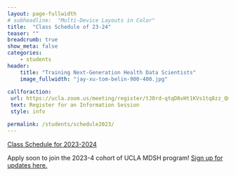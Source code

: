 ```yaml
---
layout: page-fullwidth
# subheadline:  "Multi-Device Layouts in Color"
title:  "Class Schedule of 23-24"
teaser: ""
breadcrumb: true
show_meta: false
categories:
    - students
header:
    title: "Training Next-Generation Health Data Scientists"
    image_fullwidth: "jay-xu-tom-belin-900-400.jpg"
    
callforaction:
 url: https://ucla.zoom.us/meeting/register/tJ0rd-qtqD8vHt1KVs1tq8zz_QmqnzW1xxy_
 text: Register for an Information Session
 style: info

permalink: /students/schedule2023/
---
```


<a href="https://ucla-mdsh.github.io/docs/CourseSchedule_2023_2024.pdf">Class Schedule for 2023-2024 </a>

Apply soon to join the 2023-4 cohort of UCLA MDSH program!
[Sign up for updates here.](https://uclahs.az1.qualtrics.com/jfe/form/SV_0xFyH6DBXYrRzgi)

